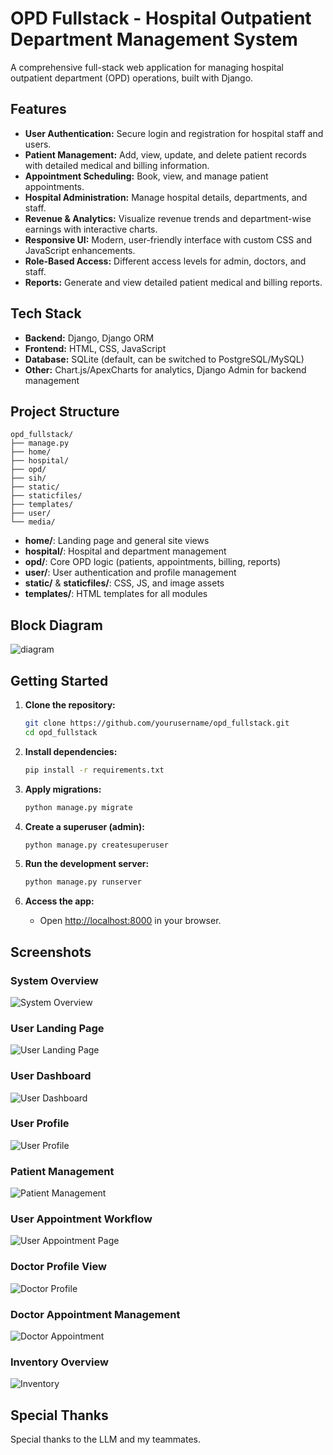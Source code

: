# OPD Fullstack - Hospital Outpatient Department Management System

A comprehensive full-stack web application for managing hospital outpatient department (OPD) operations, built with Django.

## Features

- **User Authentication:** Secure login and registration for hospital staff and users.
- **Patient Management:** Add, view, update, and delete patient records with detailed medical and billing information.
- **Appointment Scheduling:** Book, view, and manage patient appointments.
- **Hospital Administration:** Manage hospital details, departments, and staff.
- **Revenue & Analytics:** Visualize revenue trends and department-wise earnings with interactive charts.
- **Responsive UI:** Modern, user-friendly interface with custom CSS and JavaScript enhancements.
- **Role-Based Access:** Different access levels for admin, doctors, and staff.
- **Reports:** Generate and view detailed patient medical and billing reports.

## Tech Stack

- **Backend:** Django, Django ORM
- **Frontend:** HTML, CSS, JavaScript
- **Database:** SQLite (default, can be switched to PostgreSQL/MySQL)
- **Other:** Chart.js/ApexCharts for analytics, Django Admin for backend management

## Project Structure

```
opd_fullstack/
├── manage.py
├── home/
├── hospital/
├── opd/
├── sih/
├── static/
├── staticfiles/
├── templates/
├── user/
└── media/
```

- **home/**: Landing page and general site views
- **hospital/**: Hospital and department management
- **opd/**: Core OPD logic (patients, appointments, billing, reports)
- **user/**: User authentication and profile management
- **static/** & **staticfiles/**: CSS, JS, and image assets
- **templates/**: HTML templates for all modules

## Block Diagram
  ![diagram](assets/block_diagram)

## Getting Started

1. **Clone the repository:**
   ```bash
   git clone https://github.com/yourusername/opd_fullstack.git
   cd opd_fullstack
   ```

2. **Install dependencies:**
   ```bash
   pip install -r requirements.txt
   ```

3. **Apply migrations:**
   ```bash
   python manage.py migrate
   ```

4. **Create a superuser (admin):**
   ```bash
   python manage.py createsuperuser
   ```

5. **Run the development server:**
   ```bash
   python manage.py runserver
   ```

6. **Access the app:**
   - Open [http://localhost:8000](http://localhost:8000) in your browser.

## Screenshots

### System Overview
![System Overview](assets/common_panel.png)

### User Landing Page
![User Landing Page](assets/user_landing_page.png)

### User Dashboard
![User Dashboard](assets/user_dashboard.png)

### User Profile
![User Profile](assets/user_profile.png)

### Patient Management
![Patient Management](assets/patient.png)

### User Appointment Workflow
![User Appointment Page](assets/user_appointment_page.png)

### Doctor Profile View
![Doctor Profile](assets/doctor_profile.png)

### Doctor Appointment Management
![Doctor Appointment](assets/doctor_appointment.png)

### Inventory Overview
![Inventory](assets/inventory.png)

## Special Thanks

Special thanks to the LLM and my teammates.

